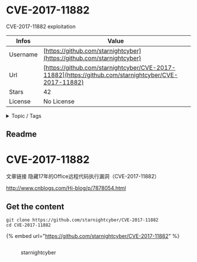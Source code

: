 # CVE-2017-11882

CVE-2017-11882 exploitation

| Infos    | Value                                                              |
| -------- | -------------------------------------------------------------------|
| Username | [https://github.com/starnightcyber](https://github.com/starnightcyber) |
| Url      | [https://github.com/starnightcyber/CVE-2017-11882](https://github.com/starnightcyber/CVE-2017-11882)                                               |
| Stars    | 42                                                          |
| License  | No License                                                        |

<details>

<summary>Topic / Tags</summary>

* cve-2017-11882

</details>

## Readme

# CVE-2017-11882

文章链接
隐藏17年的Office远程代码执行漏洞（CVE-2017-11882）

http://www.cnblogs.com/Hi-blog/p/7878054.html



## Get the content

```
git clone https://github.com/starnightcyber/CVE-2017-11882
cd CVE-2017-11882
```

{% embed url="https://github.com/starnightcyber/CVE-2017-11882" %}

<figure><img src="https://avatars.githubusercontent.com/u/19260696?v=4" alt=""><figcaption><p>starnightcyber</p></figcaption></figure>
